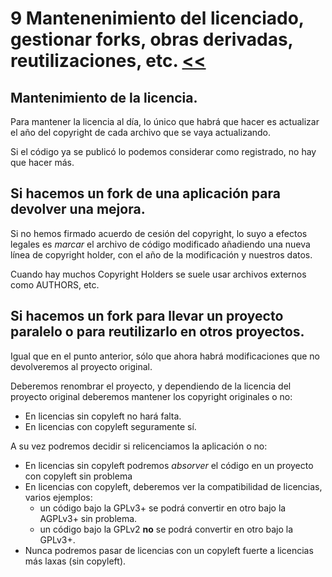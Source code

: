 # 9 Mantenenimiento del licenciado, gestionar forks, obras derivadas, reutilizaciones, etc. [<<](../README.md)

## Mantenimiento de la licencia.

Para mantener la licencia al día, lo único que habrá que hacer es actualizar el año del copyright de cada archivo que se vaya actualizando.

Si el código ya se publicó lo podemos considerar como registrado, no hay que hacer más.

## Si hacemos un fork de una aplicación para devolver una mejora.

Si no hemos firmado acuerdo de cesión del copyright, lo suyo a efectos legales es *marcar* el archivo de código modificado añadiendo una nueva línea de copyright holder, con el año de la modificación y nuestros datos.

Cuando hay muchos Copyright Holders se suele usar archivos externos como AUTHORS, etc.

## Si hacemos un fork para llevar un proyecto paralelo o para reutilizarlo en otros proyectos.

Igual que en el punto anterior, sólo que ahora habrá modificaciones que no devolveremos al proyecto original.

Deberemos renombrar el proyecto, y dependiendo de la licencia del proyecto original deberemos mantener los copyright originales o no:

+ En licencias sin copyleft no hará falta.
+ En licencias con copyleft seguramente sí.

A su vez podremos decidir si relicenciamos la aplicación o no:

+ En licencias sin copyleft podremos *absorver* el código en un proyecto con copyleft sin problema
+ En licencias con copyleft, deberemos ver la compatibilidad de licencias, varios ejemplos:
    - un código bajo la GPLv3+ se podrá convertir en otro bajo la AGPLv3+ sin problema.
    - un código bajo la GPLv2 **no** se podrá convertir en otro bajo la GPLv3+.
+ Nunca podremos pasar de licencias con un copyleft fuerte a licencias más laxas (sin copyleft).

